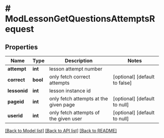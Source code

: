 # # ModLessonGetQuestionsAttemptsRequest

## Properties

Name | Type | Description | Notes
------------ | ------------- | ------------- | -------------
**attempt** | **int** | lesson attempt number |
**correct** | **bool** | only fetch correct attempts | [optional] [default to false]
**lessonid** | **int** | lesson instance id |
**pageid** | **int** | only fetch attempts at the given page | [optional] [default to null]
**userid** | **int** | only fetch attempts of the given user | [optional] [default to null]

[[Back to Model list]](../../README.md#models) [[Back to API list]](../../README.md#endpoints) [[Back to README]](../../README.md)
